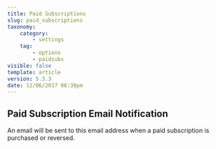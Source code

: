 ```yaml
---
title: Paid Subscriptions
slug: paid_subscriptions
taxonomy:
    category:
        - settings
    tag:
        - options
        - paidsubs
visible: false
template: article
version: 5.3.3
date: 12/06/2017 06:39pm
---
```


## Paid Subscription Email Notification
An email will be sent to this email address when a paid subscription is purchased or reversed.



